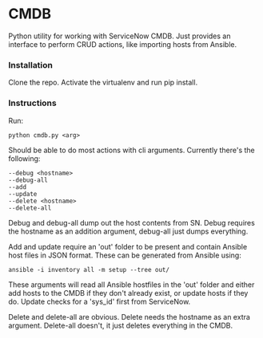 # CMDB

Python utility for working with ServiceNow CMDB.
Just provides an interface to perform CRUD actions, like importing hosts from Ansible.

### Installation
Clone the repo. Activate the virtualenv and run pip install.

### Instructions

Run:
```
python cmdb.py <arg>
```

Should be able to do most actions with cli arguments.
Currently there's the following:

```
--debug <hostname>
--debug-all
--add
--update
--delete <hostname>
--delete-all
```

Debug and debug-all dump out the host contents from SN. Debug requires the hostname as an addition argument, debug-all just dumps everything.

Add and update require an 'out' folder to be present and contain Ansible host files in JSON format. These can be generated from Ansible using:

```
ansible -i inventory all -m setup --tree out/
```

These arguments will read all Ansible hostfiles in the 'out' folder and either add hosts to the CMDB if they don't already exist, or update hosts if they do. Update checks for a 'sys_id' first from ServiceNow.

Delete and delete-all are obvious. Delete needs the hostname as an extra argument. Delete-all doesn't, it just deletes everything in the CMDB.
